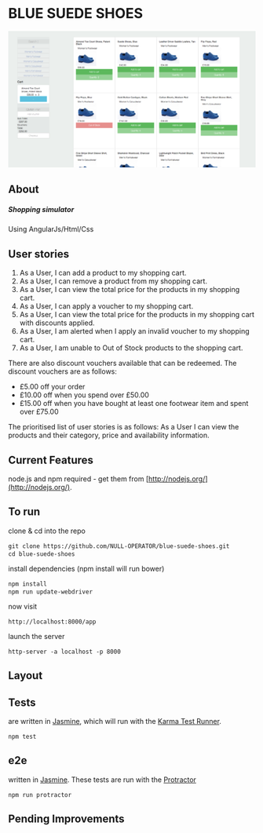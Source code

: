 <!-- [![Build Status](https://travis-ci.org/NULL-OPERATOR/blue-suede-shoes.svg?branch=master)](https://travis-ci.org/NULL-OPERATOR/blue-suede-shoes) [![Code Climate](https://codeclimate.com/github/NULL-OPERATOR/blue-suede-shoes/badges/gpa.svg)](https://codeclimate.com/github/NULL-OPERATOR/blue-suede-shoes) [![Coverage Status](https://coveralls.io/repos/github/NULL-OPERATOR/blue-suede-shoes/badge.svg?branch=master)](https://coveralls.io/github/NULL-OPERATOR/blue-suede-shoes?branch=master) -->

```

```

# BLUE SUEDE SHOES


![Image Alt](app/img/screenshot.png)

## About
##### Shopping simulator
Using AngularJs/Html/Css


## User stories


1. As a User,
 I can add a product to my shopping cart.
2. As a User,
 I can remove a product from my shopping cart.
3. As a User,
 I can view the total price for the products in my shopping
 cart.
4. As a User,
 I can apply a voucher to my shopping cart.
5. As a User,
 I can view the total price for the products in my shopping cart with discounts applied.
6. As a User,
 I am alerted when I apply an invalid voucher to my shopping
cart.
7. As a User,
 I am unable to Out of Stock products to the shopping cart.


There are also discount vouchers available that can be redeemed. The discount vouchers are as follows:

- £5.00 off your order
- £10.00 off when you spend over £50.00
- £15.00 off when you have bought at least one footwear item and spent over £75.00


The prioritised list of user stories is as follows:
As a User I can view the products and their category, price and availability information.

## Current Features



node.js and npm required - get them from [http://nodejs.org/](http://nodejs.org/).

## To run
clone & cd into the repo
```
git clone https://github.com/NULL-OPERATOR/blue-suede-shoes.git
cd blue-suede-shoes
```
install dependencies
(npm install will run bower)
```
npm install
npm run update-webdriver
```
now visit
```
http://localhost:8000/app
```
launch the server
```
http-server -a localhost -p 8000
```

## Layout



## Tests
are written in [Jasmine][jasmine], which will run with the [Karma Test Runner][karma].
```
npm test
```
## e2e
written in [Jasmine][jasmine]. These tests are run with the [Protractor][protractor]

```
npm run protractor
```


## Pending Improvements







[git]: http://git-scm.com/
[bower]: http://bower.io
[npm]: https://www.npmjs.org/
[node]: http://nodejs.org
[protractor]: https://github.com/angular/protractor
[jasmine]: http://jasmine.github.io
[karma]: http://karma-runner.github.io
[travis]: https://travis-ci.org/
[http-server]: https://github.com/nodeapps/http-server
